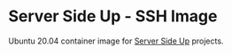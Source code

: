 # Server Side Up -  SSH Image

Ubuntu 20.04 container image for [Server Side Up](https://serversideup.net) projects.
